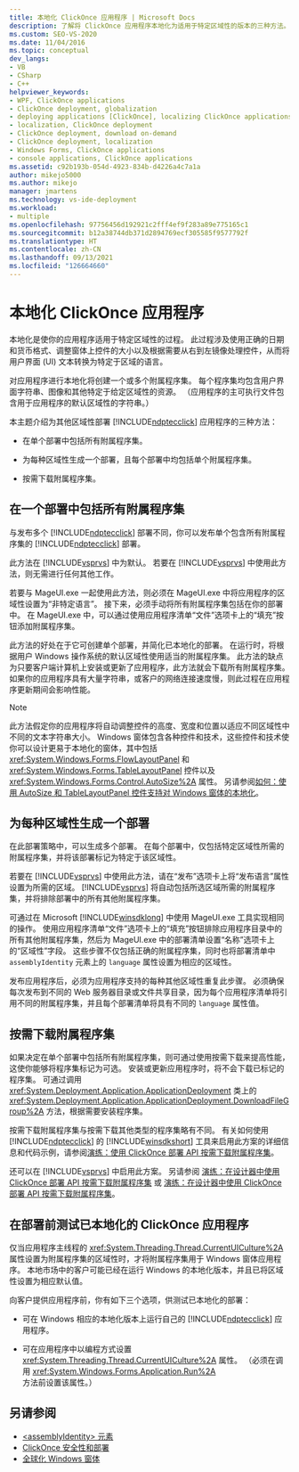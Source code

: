 ```yaml
---
title: 本地化 ClickOnce 应用程序 | Microsoft Docs
description: 了解将 ClickOnce 应用程序本地化为适用于特定区域性的版本的三种方法。
ms.custom: SEO-VS-2020
ms.date: 11/04/2016
ms.topic: conceptual
dev_langs:
- VB
- CSharp
- C++
helpviewer_keywords:
- WPF, ClickOnce applications
- ClickOnce deployment, globalization
- deploying applications [ClickOnce], localizing ClickOnce applications
- localization, ClickOnce deployment
- ClickOnce deployment, download on-demand
- ClickOnce deployment, localization
- Windows Forms, ClickOnce applications
- console applications, ClickOnce applications
ms.assetid: c92b193b-054d-4923-834b-d4226a4c7a1a
author: mikejo5000
ms.author: mikejo
manager: jmartens
ms.technology: vs-ide-deployment
ms.workload:
- multiple
ms.openlocfilehash: 97756456d192921c2fff4ef9f283a89e775165c1
ms.sourcegitcommit: b12a38744db371d2894769ecf305585f9577792f
ms.translationtype: HT
ms.contentlocale: zh-CN
ms.lasthandoff: 09/13/2021
ms.locfileid: "126664660"
---
```

# <a name="localize-clickonce-applications"></a>本地化 ClickOnce 应用程序
本地化是使你的应用程序适用于特定区域性的过程。 此过程涉及使用正确的日期和货币格式、调整窗体上控件的大小以及根据需要从右到左镜像处理控件，从而将用户界面 (UI) 文本转换为特定于区域的语言。

 对应用程序进行本地化将创建一个或多个附属程序集。 每个程序集均包含用户界面字符串、图像和其他特定于给定区域性的资源。 （应用程序的主可执行文件包含用于应用程序的默认区域性的字符串。）

 本主题介绍为其他区域性部署 [!INCLUDE[ndptecclick](../deployment/includes/ndptecclick_md.md)] 应用程序的三种方法：

- 在单个部署中包括所有附属程序集。

- 为每种区域性生成一个部署，且每个部署中均包括单个附属程序集。

- 按需下载附属程序集。

## <a name="including-all-satellite-assemblies-in-a-deployment"></a>在一个部署中包括所有附属程序集
 与发布多个 [!INCLUDE[ndptecclick](../deployment/includes/ndptecclick_md.md)] 部署不同，你可以发布单个包含所有附属程序集的 [!INCLUDE[ndptecclick](../deployment/includes/ndptecclick_md.md)] 部署。

 此方法在 [!INCLUDE[vsprvs](../code-quality/includes/vsprvs_md.md)] 中为默认。 若要在 [!INCLUDE[vsprvs](../code-quality/includes/vsprvs_md.md)] 中使用此方法，则无需进行任何其他工作。

 若要与 MageUI.exe 一起使用此方法，则必须在 MageUI.exe 中将应用程序的区域性设置为“非特定语言”。 接下来，必须手动将所有附属程序集包括在你的部署中。 在 MageUI.exe 中，可以通过使用应用程序清单“文件”选项卡上的“填充”按钮添加附属程序集。

 此方法的好处在于它可创建单个部署，并简化已本地化的部署。 在运行时，将根据用户 Windows 操作系统的默认区域性使用适当的附属程序集。 此方法的缺点为只要客户端计算机上安装或更新了应用程序，此方法就会下载所有附属程序集。 如果你的应用程序具有大量字符串，或客户的网络连接速度慢，则此过程在应用程序更新期间会影响性能。

> [!NOTE]
> 此方法假定你的应用程序将自动调整控件的高度、宽度和位置以适应不同区域性中不同的文本字符串大小。 Windows 窗体包含各种控件和技术，这些控件和技术使你可以设计更易于本地化的窗体，其中包括 <xref:System.Windows.Forms.FlowLayoutPanel> 和 <xref:System.Windows.Forms.TableLayoutPanel> 控件以及 <xref:System.Windows.Forms.Control.AutoSize%2A> 属性。  另请参阅[如何：使用 AutoSize 和 TableLayoutPanel 控件支持对 Windows 窗体的本地化](/previous-versions/visualstudio/visual-studio-2010/1zkt8b33(v=vs.100))。

## <a name="generate-one-deployment-for-each-culture"></a>为每种区域性生成一个部署
 在此部署策略中，可以生成多个部署。 在每个部署中，仅包括特定区域性所需的附属程序集，并将该部署标记为特定于该区域性。

 若要在 [!INCLUDE[vsprvs](../code-quality/includes/vsprvs_md.md)] 中使用此方法，请在“发布”选项卡上将“发布语言”属性设置为所需的区域。 [!INCLUDE[vsprvs](../code-quality/includes/vsprvs_md.md)] 将自动包括所选区域所需的附属程序集，并将排除部署中的所有其他附属程序集。

 可通过在 Microsoft [!INCLUDE[winsdklong](../deployment/includes/winsdklong_md.md)] 中使用 MageUI.exe 工具实现相同的操作。 使用应用程序清单“文件”选项卡上的“填充”按钮排除应用程序目录中的所有其他附属程序集，然后为 MageUI.exe 中的部署清单设置“名称”选项卡上的“区域性”字段。 这些步骤不仅包括正确的附属程序集，同时也将部署清单中 `assemblyIdentity` 元素上的 `language` 属性设置为相应的区域性。

 发布应用程序后，必须为应用程序支持的每种其他区域性重复此步骤。 必须确保每次发布到不同的 Web 服务器目录或文件共享目录，因为每个应用程序清单将引用不同的附属程序集，并且每个部署清单将具有不同的 `language` 属性值。

## <a name="download-satellite-assemblies-on-demand"></a>按需下载附属程序集
 如果决定在单个部署中包括所有附属程序集，则可通过使用按需下载来提高性能，这使你能够将程序集标记为可选。 安装或更新应用程序时，将不会下载已标记的程序集。 可通过调用 <xref:System.Deployment.Application.ApplicationDeployment> 类上的 <xref:System.Deployment.Application.ApplicationDeployment.DownloadFileGroup%2A> 方法，根据需要安装程序集。

 按需下载附属程序集与按需下载其他类型的程序集略有不同。 有关如何使用 [!INCLUDE[ndptecclick](../deployment/includes/ndptecclick_md.md)] 的 [!INCLUDE[winsdkshort](../debugger/debug-interface-access/includes/winsdkshort_md.md)] 工具来启用此方案的详细信息和代码示例，请参阅[演练：使用 ClickOnce 部署 API 按需下载附属程序集](../deployment/walkthrough-downloading-satellite-assemblies-on-demand-with-the-clickonce-deployment-api.md)。

 还可以在 [!INCLUDE[vsprvs](../code-quality/includes/vsprvs_md.md)] 中启用此方案。  另请参阅 [演练：在设计器中使用 ClickOnce 部署 API 按需下载附属程序集](/previous-versions/visualstudio/visual-studio-2012/ms366788(v=vs.110)) 或 [演练：在设计器中使用 ClickOnce 部署 API 按需下载附属程序集](/previous-versions/visualstudio/visual-studio-2013/ms366788(v=vs.120))。

## <a name="testing-localized-clickonce-applications-before-deployment"></a>在部署前测试已本地化的 ClickOnce 应用程序
 仅当应用程序主线程的 <xref:System.Threading.Thread.CurrentUICulture%2A> 属性设置为附属程序集的区域性时，才将附属程序集用于 Windows 窗体应用程序。 本地市场中的客户可能已经在运行 Windows 的本地化版本，并且已将区域性设置为相应默认值。

 向客户提供应用程序前，你有如下三个选项，供测试已本地化的部署：

- 可在 Windows 相应的本地化版本上运行自己的 [!INCLUDE[ndptecclick](../deployment/includes/ndptecclick_md.md)] 应用程序。

- 可在应用程序中以编程方式设置 <xref:System.Threading.Thread.CurrentUICulture%2A> 属性。 （必须在调用 <xref:System.Windows.Forms.Application.Run%2A> 方法前设置该属性。）

## <a name="see-also"></a>另请参阅
- [\<assemblyIdentity> 元素](../deployment/assemblyidentity-element-clickonce-deployment.md)
- [ClickOnce 安全性和部署](../deployment/clickonce-security-and-deployment.md)
- [全球化 Windows 窗体](/dotnet/framework/winforms/advanced/globalizing-windows-forms)